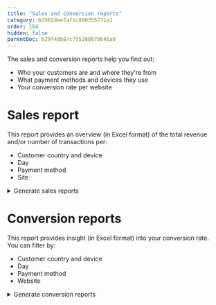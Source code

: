 ```yaml
---
title: "Sales and conversion reports"
category: 62962dee7af1c800355771a1
order: 104
hidden: false
parentDoc: 629f40b87c755200870646a0
---
```


The sales and conversion reports help you find out:

- Who your customers are and where they're from
- What payment methods and devices they use
- Your conversion rate per website

# Sales report

This report provides an overview (in Excel format) of the total revenue and/or number of transactions per:

- Customer country and device
- Day
- Payment method
- Site

<details id="generate-sales-reports">
<summary>Generate sales reports</summary>
<br>

1. Sign in to your [MultiSafepay dashboard](https://merchant.multisafepay.com).
2. Go to **Reports** > **Advanced reporting** > **Site**.
3. Under **Date**, select the date range you want the report to cover.
4. If relevant, specify one or two websites under **Site** and **Site 2**.
5. To download, click **XLS** or **XLSX**. 

</details >

# Conversion reports

This report provides insight (in Excel format) into your conversion rate.  
You can filter by:

- Customer country and device
- Day
- Payment method
- Website

<details id="generate-conversion-reports">
<summary>Generate conversion reports</summary>
<br>

1. Sign in to your [MultiSafepay dashboard](https://merchant.multisafepay.com).
2. Go to **Reports** > **Advanced reporting** > **Credit cards conversion**.
    - Under **Date**, select the date range you want the report to cover.
    - Under **Currency**, select the relevant currency.
    - Under **Site** and **Site 2**, specify one or two websites (if relevant).
3. To download, click **XLS** or **XLSX**. 
4. Click **Execute report**.

</details >
